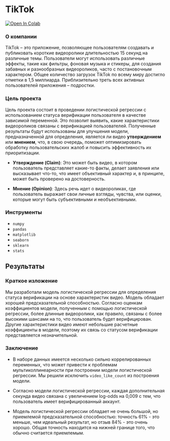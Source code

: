 # **TikTok**
<a target="_blank" href="https://colab.research.google.com/github/VsevolodMus/Google_Advanced_Data_Analytics/blob/main/2_%D0%98%D1%81%D1%81%D0%BB%D0%B5%D0%B4%D0%BE%D0%B2%D0%B0%D0%BD%D0%B8%D0%B5%20%D0%B2%D0%B7%D0%B0%D0%B8%D0%BC%D0%BE%D1%81%D0%B2%D1%8F%D0%B7%D0%B5%D0%B9%20%D0%BC%D0%B5%D0%B6%D0%B4%D1%83%20%D0%BE%D1%81%D0%BE%D0%B1%D0%B5%D0%BD%D0%BD%D0%BE%D1%81%D1%82%D1%8F%D0%BC%D0%B8%20%D0%B2%D0%B8%D0%B4%D0%B5%D0%BE%D1%80%D0%BE%D0%BB%D0%B8%D0%BA%D0%B0%20%D0%B8%20%D0%BF%D0%BE%D0%BB%D1%8C%D0%B7%D0%BE%D0%B2%D0%B0%D1%82%D0%B5%D0%BB%D1%8F%D0%BC%D0%B8/TikTok.ipynb">
  <img src="https://colab.research.google.com/assets/colab-badge.svg" alt="Open In Colab"/>
</a>

### О компании

TikTok – это приложение, позволяющее пользователям создавать и публиковать короткие видеоролики длительностью 15 секунд на различные темы. Пользователи могут использовать различные эффекты, такие как фильтры, фоновая музыка и стикеры, для создания забавных и разнообразных видеороликов, часто с постановочным характером. Общее количество загрузок TikTok по всему миру достигло отметки в 1,5 миллиарда. Приблизительно треть всех активных пользователей приложения – подростки.

### Цель проекта


Цель проекта состоит в проведении логистической регрессии с использованием статуса верификации пользователя в качестве зависимой переменной. Это позволит выявить, какие характеристики видеороликов связаны с верификацией пользователей. Полученные результаты будут использованы для улучшения модели, предназначенной для определения, является ли видео **утверждением** или **мнением**, что, в свою очередь, поможет оптимизировать обработку пользовательских жалоб и повысить эффективность их приоритизации.

- **Утверждение (Claim)**: Это может быть видео, в котором пользователь представляет какие-то факты, делает заявления или высказывает что-то, что имеет объективный характер и, в принципе, может быть проверено на достоверность.

- **Мнение (Opinion)**: Здесь речь идет о видеороликах, где пользователь выражает свои личные взгляды, чувства, или оценки, которые могут быть субъективными и необъективными.


### Инструменты
- `numpy`
- `pandas`
- `matplotlib`
- `seaborn`
- `sklearn`
- `stats`

## Результаты
### Краткое изложение

Мы разработали модель логистической регрессии для определения статуса верификации на основе характеристик видео. Модель обладает хорошей предсказательной способностью. Согласно оценкам коэффициентов модели, полученным с помощью логистической регрессии, более длинные видеоролики, как правило, связаны с более высокими шансами на то, что пользователь будет верифицирован. Другие характеристики видео имеют небольшие расчетные коэффициенты в модели, поэтому их связь со статусом верификации представляется незначительной.

### Заключение

- В наборе данных имеется несколько сильно коррелированных переменных, что может привести к проблемам мультиколлинеарности при построении модели логистической регрессии. Мы решили исключить `video_like_count` из построения модели.

- Согласно модели логистической регрессии, каждая дополнительная секунда видео связана с увеличением log-odds на 0,009 с тем, что пользователь имеет верифицированный аккаунт.

- Модель логистической регрессии обладает не очень большой, но приемлемой предсказательной способностью: точность 61% - это меньше, чем идеальный результат, но отзыв 84% - это очень хорошо. Общая точность находится на нижней границе того, что обычно считается приемлемым.

